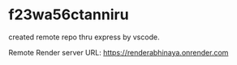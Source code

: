 # f23wa56ctanniru
created remote repo thru express by vscode. 

Remote Render server URL: https://renderabhinaya.onrender.com


